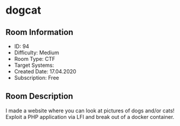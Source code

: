 ﻿# dogcat

## Room Information
- ID: 94
- Difficulty: Medium
- Room Type: CTF
- Target Systems: 
- Created Date: 17.04.2020
- Subscription: Free

## Room Description
I made a website where you can look at pictures of dogs and/or cats! Exploit a PHP application via LFI and break out of a docker container.
